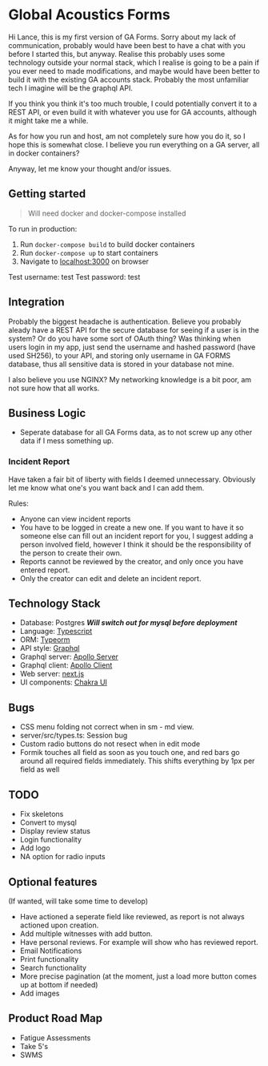 # Global Acoustics Forms

Hi Lance, this is my first version of GA Forms. Sorry about my lack of communication, probably would have been best to have a chat with you before I started this, but anyway. Realise this probably uses some technology outside your normal stack, which I realise is going to be a pain if you ever need to made modifications, and maybe would have been better to build it with the existing GA accounts stack. Probably the most unfamiliar tech I imagine will be the graphql API.

If you think you think it's too much trouble, I could potentially convert it to a REST API, or even build it with whatever you use for GA accounts, although it might take me a while.

As for how you run and host, am not completely sure how you do it, so I hope this is somewhat close. I believe you run everything on a GA server, all in docker containers?

Anyway, let me know your thought and/or issues.

## Getting started

> Will need docker and docker-compose installed

To run in production:

1. Run `docker-compose build` to build docker containers
2. Run `docker-compose up` to start containers
3. Navigate to [localhost:3000](http://localhost:3000) on browser

Test username: test
Test password: test

## Integration

Probably the biggest headache is authentication.
Believe you probably aleady have a REST API for the secure database for seeing if a user is in the system? Or do you have some sort of OAuth thing? Was thinking when users login in my app, just send the username and hashed password (have used SH256), to your API, and storing only username in GA FORMS database, thus all sensitive data is stored in your database not mine.

I also believe you use NGINX? My networking knowledge is a bit poor, am not sure how that all works.

## Business Logic

- Seperate database for all GA Forms data, as to not screw up any other data if I mess something up.

### Incident Report

Have taken a fair bit of liberty with fields I deemed unnecessary. Obviously let me know what one's you want back and I can add them.

Rules:

- Anyone can view incident reports
- You have to be logged in create a new one. If you want to have it so someone else can fill out an incident report for you, I suggest adding a person involved field, however I think it should be the responsibility of the person to create their own.
- Reports cannot be reviewed by the creator, and only once you have entered report.
- Only the creator can edit and delete an incident report.

## Technology Stack

- Database: Postgres ***Will switch out for mysql before deployment***
- Language: [Typescript](https://www.typescriptlang.org/)
- ORM: [Typeorm](https://typeorm.io/) 
- API style: [Graphql](https://graphql.org/)
- Graphql server: [Apollo Server](https://github.com/apollographql/apollo-server)
- Graphql client: [Apollo Client](https://github.com/apollographql/apollo-client)
- Web server: [next.js](https://nextjs.org/)
- UI components: [Chakra UI](https://chakra-ui.com/)

## Bugs

- CSS menu folding not correct when in sm - md view.
- server/src/types.ts: Session bug
- Custom radio buttons do not resect when in edit mode
- Formik touches all field as soon as you touch one, and red bars go around all required fields immediately. This shifts everything by 1px per field as well

## TODO

- Fix skeletons
- Convert to mysql
- Display review status
- Login functionality
- Add logo
- NA option for radio inputs

## Optional features

(If wanted, will take some time to develop)

- Have actioned a seperate field like reviewed, as report is not always actioned upon creation.
- Add multiple witnesses with add button.
- Have personal reviews. For example will show who has reviewed report.
- Email Notifications
- Print functionality
- Search functionality
- More precise pagination (at the moment, just a load more button comes up at bottom if needed)
- Add images

## Product Road Map

- Fatigue Assessments
- Take 5's
- SWMS
